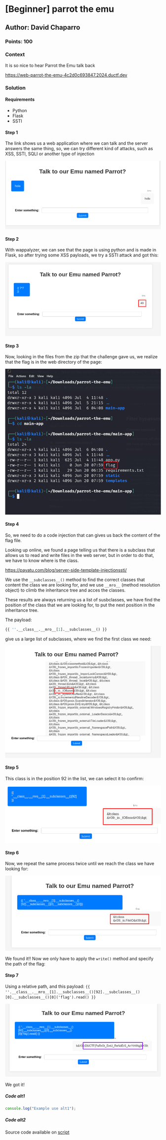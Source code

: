 # [Beginner] parrot the emu <ChallengeName>
## Author: David Chaparro <AuthorName>
### Points: 100<points>

### Context

It is so nice to hear Parrot the Emu talk back

https://web-parrot-the-emu-4c2d0c693847.2024.ductf.dev 


### Solution

#### Requirements

+ Python
+ Flask
+ SSTI

#### Step 1
The link shows us a web application where we can talk and the server answers the same thing, so, we can try different kind of attacks, such as XSS, SSTI, SQLI or another type of injection

![01](./assets/3.png)  


#### Step 2

With wappalyzer, we can see that the page is using python and is made in Flask, so after trying some XSS payloads, we try a SSTI attack and got this:

![01](./assets/4.png)

#### Step 3

Now, looking in the files from the zip that the challenge gave us, we realize that the flag is in the web directory of the page:

![01](./assets/5.png)

#### Step 4

So, we need to do a code injection that can gives us back the content of the flag file.

Looking up online, we found a page telling us that there is a subclass that allows us to read and write files in the web server, but in order to do that, we have to know where is the class.

https://payatu.com/blog/server-side-template-injectionssti/

We use the `__subclasses__()` method to find the correct classes that content the class we are looking for, and we use `__mro__` (method resolution object) to climb the inheritance tree and acces the classes.

These results are always returning us a list of susbclasses, we have find the position of the class that we are looking for, to put the next position in the inheritance tree.

The payload:

```python
{{ ''.__class__.__mro__[1].__subclasses__() }}
```

give us a large list of subclasses, where we find the first class we need:

![01](./assets/6.png)

#### Step 5

This class is in the position 92 in the list, we can select it to confirm:

![01](./assets/7.png)

#### Step 6

Now, we repeat the same process twice until we reach the class we have looking for:

![01](./assets/8.png)

We found it!! Now we only have to apply the `write()` method and specify the path of the flag:

#### Step 7

Using a relative path, and this payload: `{{ ''.__class__.__mro__[1].__subclasses__()[92].__subclasses__()[0].__subclasses__()[0]('flag').read() }}`

![01](./assets/9.png)

We got it!

##### Code alt1

```javascript
console.log("Example use alt1");
```

##### Code alt2

Source code available on [script](./scripts/code.js)
